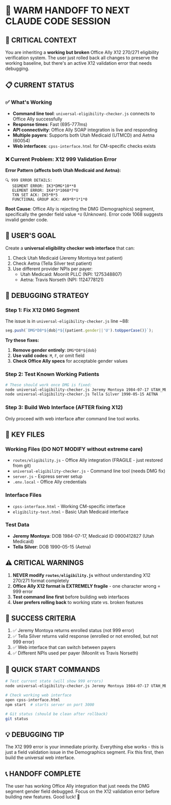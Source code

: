 # 🔄 WARM HANDOFF TO NEXT CLAUDE CODE SESSION

## 🚨 CRITICAL CONTEXT

You are inheriting a **working but broken** Office Ally X12 270/271 eligibility verification system. The user just rolled back all changes to preserve the working baseline, but there's an active X12 validation error that needs debugging.

## 📋 CURRENT STATUS

### ✅ What's Working
- **Command line tool**: `universal-eligibility-checker.js` connects to Office Ally successfully
- **Response times**: Fast (695-777ms) 
- **API connectivity**: Office Ally SOAP integration is live and responding
- **Multiple payers**: Supports both Utah Medicaid (UTMCD) and Aetna (60054)
- **Web interfaces**: `cpss-interface.html` for CM-specific checks exists

### ❌ Current Problem: X12 999 Validation Error

**Error Pattern (affects both Utah Medicaid and Aetna):**
```
🔍 999 ERROR DETAILS:
   SEGMENT ERROR: IK3*DMG*10**8
   ELEMENT ERROR: IK4*3*1068*7*U
   TXN SET ACK: IK5*R*5
   FUNCTIONAL GROUP ACK: AK9*R*1*1*0
```

**Root Cause**: Office Ally is rejecting the DMG (Demographics) segment, specifically the gender field value `*U` (Unknown). Error code 1068 suggests invalid gender code.

## 🎯 USER'S GOAL

Create a **universal eligibility checker web interface** that can:
1. Check Utah Medicaid (Jeremy Montoya test patient)
2. Check Aetna (Tella Silver test patient)  
3. Use different provider NPIs per payer:
   - Utah Medicaid: Moonlit PLLC (NPI: 1275348807)
   - Aetna: Travis Norseth (NPI: 1124778121)

## 🔧 DEBUGGING STRATEGY

### Step 1: Fix X12 DMG Segment
The issue is in `universal-eligibility-checker.js` line ~88:
```javascript
seg.push(`DMG*D8*${dob}*${(patient.gender||'U').toUpperCase()}`);
```

**Try these fixes:**
1. **Remove gender entirely**: `DMG*D8*${dob}`
2. **Use valid codes**: `M`, `F`, or omit field
3. **Check Office Ally specs** for acceptable gender values

### Step 2: Test Known Working Patients
```bash
# These should work once DMG is fixed:
node universal-eligibility-checker.js Jeremy Montoya 1984-07-17 UTAH_MEDICAID
node universal-eligibility-checker.js Tella Silver 1990-05-15 AETNA
```

### Step 3: Build Web Interface (AFTER fixing X12)
Only proceed with web interface after command line tool works.

## 📁 KEY FILES

### Working Files (DO NOT MODIFY without extreme care)
- `routes/eligibility.js` - Office Ally integration (FRAGILE - just restored from git)
- `universal-eligibility-checker.js` - Command line tool (needs DMG fix)
- `server.js` - Express server setup
- `.env.local` - Office Ally credentials

### Interface Files
- `cpss-interface.html` - Working CM-specific interface
- `eligibility-test.html` - Basic Utah Medicaid interface

### Test Data
- **Jeremy Montoya**: DOB 1984-07-17, Medicaid ID 0900412827 (Utah Medicaid)
- **Tella Silver**: DOB 1990-05-15 (Aetna)

## ⚠️ CRITICAL WARNINGS

1. **NEVER modify `routes/eligibility.js`** without understanding X12 270/271 format completely
2. **Office Ally X12 format is EXTREMELY fragile** - one character wrong = 999 error
3. **Test command line first** before building web interfaces
4. **User prefers rolling back** to working state vs. broken features

## 🎯 SUCCESS CRITERIA

1. ✅ Jeremy Montoya returns enrolled status (not 999 error)
2. ✅ Tella Silver returns valid response (enrolled or not enrolled, but not 999 error)  
3. ✅ Web interface that can switch between payers
4. ✅ Different NPIs used per payer (Moonlit vs Travis Norseth)

## 🚀 QUICK START COMMANDS

```bash
# Test current state (will show 999 errors)
node universal-eligibility-checker.js Jeremy Montoya 1984-07-17 UTAH_MEDICAID

# Check working web interface
open cpss-interface.html
npm start  # starts server on port 3000

# Git status (should be clean after rollback)
git status
```

## 💡 DEBUGGING TIP

The X12 999 error is your immediate priority. Everything else works - this is just a field validation issue in the Demographics segment. Fix this first, then build the universal web interface.

## 📞 HANDOFF COMPLETE

The user has working Office Ally integration that just needs the DMG segment gender field debugged. Focus on the X12 validation error before building new features. Good luck! 🚀